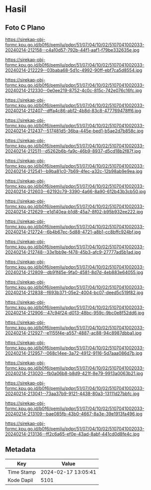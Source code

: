 # Hasil

## Foto C Plano

https://sirekap-obj-formc.kpu.go.id/b0f6/pemilu/pdpr/51/07/04/10/02/5107041002033-20240214-212158--c4a10d57-792b-44f1-aaf1-f79be332635e.jpg

https://sirekap-obj-formc.kpu.go.id/b0f6/pemilu/pdpr/51/07/04/10/02/5107041002033-20240214-212229--03baba68-5d1c-4992-90ff-ebf7ca5d8554.jpg

https://sirekap-obj-formc.kpu.go.id/b0f6/pemilu/pdpr/51/07/04/10/02/5107041002033-20240214-212330--0e0ee219-8752-4c0c-815c-742e076c16fc.jpg

https://sirekap-obj-formc.kpu.go.id/b0f6/pemilu/pdpr/51/07/04/10/02/5107041002033-20240214-212407--dffa4c86-ab12-4b8d-83c8-477769478ff6.jpg

https://sirekap-obj-formc.kpu.go.id/b0f6/pemilu/pdpr/51/07/04/10/02/5107041002033-20240214-212437--517481d5-36ba-445e-bed1-b5ae2d7b858c.jpg

https://sirekap-obj-formc.kpu.go.id/b0f6/pemilu/pdpr/51/07/04/10/02/5107041002033-20240214-212511--d5262b6b-fa9c-46b9-8937-d5cd18b2f87f.jpg

https://sirekap-obj-formc.kpu.go.id/b0f6/pemilu/pdpr/51/07/04/10/02/5107041002033-20240214-212541--b9ba81c0-7b69-4fec-a32c-12b98ab9e9ea.jpg

https://sirekap-obj-formc.kpu.go.id/b0f6/pemilu/pdpr/51/07/04/10/02/5107041002033-20240214-212603--62192c79-3390-4a66-8a90-612b43b3cb50.jpg

https://sirekap-obj-formc.kpu.go.id/b0f6/pemilu/pdpr/51/07/04/10/02/5107041002033-20240214-212629--e1d140ea-b1d8-45a7-8f02-b95b932ee222.jpg

https://sirekap-obj-formc.kpu.go.id/b0f6/pemilu/pdpr/51/07/04/10/02/5107041002033-20240214-212724--6b4b67ec-5d88-4721-a8b1-cc8bffc924bf.jpg

https://sirekap-obj-formc.kpu.go.id/b0f6/pemilu/pdpr/51/07/04/10/02/5107041002033-20240214-212748--33e1bb9e-f478-45b3-afc9-27777ad5b1ad.jpg

https://sirekap-obj-formc.kpu.go.id/b0f6/pemilu/pdpr/51/07/04/10/02/5107041002033-20240214-212809--db91f45e-9fa0-4581-8d7d-4eb883e64055.jpg

https://sirekap-obj-formc.kpu.go.id/b0f6/pemilu/pdpr/51/07/04/10/02/5107041002033-20240214-212838--f693b371-05e2-4004-bc07-deed5c519f82.jpg

https://sirekap-obj-formc.kpu.go.id/b0f6/pemilu/pdpr/51/07/04/10/02/5107041002033-20240214-212906--47c94f24-d013-48bc-959c-9bc0e8f52dd6.jpg

https://sirekap-obj-formc.kpu.go.id/b0f6/pemilu/pdpr/51/07/04/10/02/5107041002033-20240214-212927--e1155f4e-a557-4887-ac88-94c8987dbba1.jpg

https://sirekap-obj-formc.kpu.go.id/b0f6/pemilu/pdpr/51/07/04/10/02/5107041002033-20240214-212957--068c14ee-3a72-4912-9116-5d7aaa086d7b.jpg

https://sirekap-obj-formc.kpu.go.id/b0f6/pemilu/pdpr/51/07/04/10/02/5107041002033-20240214-213020--fb0a06b8-b8d9-421f-8e79-9913a0063b21.jpg

https://sirekap-obj-formc.kpu.go.id/b0f6/pemilu/pdpr/51/07/04/10/02/5107041002033-20240214-213041--73aa37b9-9121-4438-80a3-13111d27bbfc.jpg

https://sirekap-obj-formc.kpu.go.id/b0f6/pemilu/pdpr/51/07/04/10/02/5107041002033-20240214-213109--bae085fb-43b0-4667-8a3e-39e1913fa496.jpg

https://sirekap-obj-formc.kpu.go.id/b0f6/pemilu/pdpr/51/07/04/10/02/5107041002033-20240214-213136--ff2c6a65-ef0e-43ad-8abf-441cd0d8fe4c.jpg


## Metadata

| Key        | Value               |
| ---------- | ------------------- |
| Time Stamp | 2024-02-17 13:05:41 |
| Kode Dapil | 5101                |



